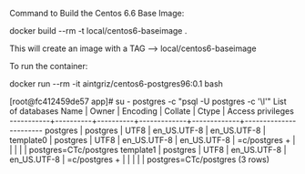 Command to Build the Centos 6.6 Base Image:

docker build --rm -t local/centos6-baseimage .

This will create an image with a TAG --> local/centos6-baseimage

To run the container:

docker run --rm -it aintgriz/centos6-postgres96:0.1 bash

[root@fc412459de57 app]# su - postgres -c "psql -U postgres -c '\l'"
                                  List of databases
   Name    |  Owner   | Encoding |   Collate   |    Ctype    |   Access privileges   
-----------+----------+----------+-------------+-------------+-----------------------
 postgres  | postgres | UTF8     | en_US.UTF-8 | en_US.UTF-8 | 
 template0 | postgres | UTF8     | en_US.UTF-8 | en_US.UTF-8 | =c/postgres          +
           |          |          |             |             | postgres=CTc/postgres
 template1 | postgres | UTF8     | en_US.UTF-8 | en_US.UTF-8 | =c/postgres          +
           |          |          |             |             | postgres=CTc/postgres
(3 rows)
